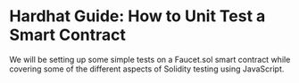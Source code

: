 # Hardhat Guide: How to Unit Test a Smart Contract

We will be setting up some simple tests on a Faucet.sol smart contract while covering some of the different aspects of Solidity testing using JavaScript.
